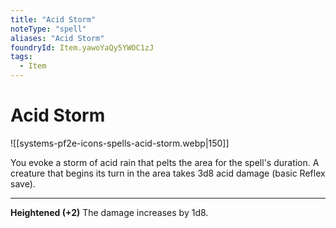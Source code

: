 ```yaml
---
title: "Acid Storm"
noteType: "spell"
aliases: "Acid Storm"
foundryId: Item.yawoYaQy5YWOC1zJ
tags:
  - Item
---
```


# Acid Storm
![[systems-pf2e-icons-spells-acid-storm.webp|150]]

You evoke a storm of acid rain that pelts the area for the spell's duration. A creature that begins its turn in the area takes 3d8 acid damage (basic Reflex save).

* * *

**Heightened (+2)** The damage increases by 1d8.
